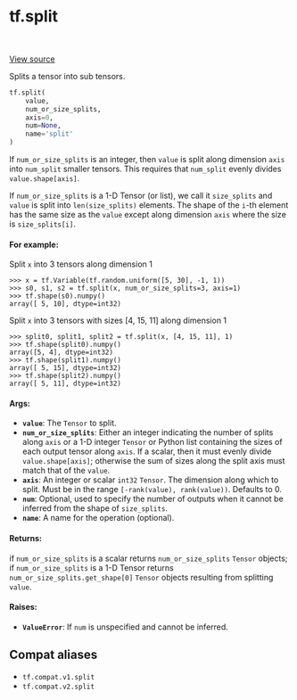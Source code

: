 <div itemscope itemtype="http://developers.google.com/ReferenceObject">
<meta itemprop="name" content="tf.split" />
<meta itemprop="path" content="Stable" />
</div>

# tf.split

<!-- Insert buttons and diff -->

<table class="tfo-notebook-buttons tfo-api" align="left">
</table>

<a target="_blank" href="/code/stable/tensorflow/python/ops/array_ops.py">View source</a>



Splits a tensor into sub tensors.

``` python
tf.split(
    value,
    num_or_size_splits,
    axis=0,
    num=None,
    name='split'
)
```



<!-- Placeholder for "Used in" -->

If `num_or_size_splits` is an integer, then `value` is split along dimension
`axis` into `num_split` smaller tensors. This requires that `num_split` evenly
divides `value.shape[axis]`.

If `num_or_size_splits` is a 1-D Tensor (or list), we call it `size_splits`
and `value` is split into `len(size_splits)` elements. The shape of the `i`-th
element has the same size as the `value` except along dimension `axis` where
the size is `size_splits[i]`.

#### For example:



Split `x` into 3 tensors along dimension 1

```
>>> x = tf.Variable(tf.random.uniform([5, 30], -1, 1))
>>> s0, s1, s2 = tf.split(x, num_or_size_splits=3, axis=1)
>>> tf.shape(s0).numpy()
array([ 5, 10], dtype=int32)
```

Split `x` into 3 tensors with sizes [4, 15, 11] along dimension 1

```
>>> split0, split1, split2 = tf.split(x, [4, 15, 11], 1)
>>> tf.shape(split0).numpy()
array([5, 4], dtype=int32)
>>> tf.shape(split1).numpy()
array([ 5, 15], dtype=int32)
>>> tf.shape(split2).numpy()
array([ 5, 11], dtype=int32)
```

#### Args:


* <b>`value`</b>: The `Tensor` to split.
* <b>`num_or_size_splits`</b>: Either an integer indicating the number of splits along
  `axis` or a 1-D integer `Tensor` or Python list containing the sizes of
  each output tensor along `axis`. If a scalar, then it must evenly divide
  `value.shape[axis]`; otherwise the sum of sizes along the split axis
  must match that of the `value`.
* <b>`axis`</b>: An integer or scalar `int32` `Tensor`. The dimension along which to
  split. Must be in the range `[-rank(value), rank(value))`. Defaults to 0.
* <b>`num`</b>: Optional, used to specify the number of outputs when it cannot be
  inferred from the shape of `size_splits`.
* <b>`name`</b>: A name for the operation (optional).


#### Returns:

if `num_or_size_splits` is a scalar returns `num_or_size_splits` `Tensor`
objects; if `num_or_size_splits` is a 1-D Tensor returns
`num_or_size_splits.get_shape[0]` `Tensor` objects resulting from splitting
`value`.



#### Raises:


* <b>`ValueError`</b>: If `num` is unspecified and cannot be inferred.

## Compat aliases

* `tf.compat.v1.split`
* `tf.compat.v2.split`

